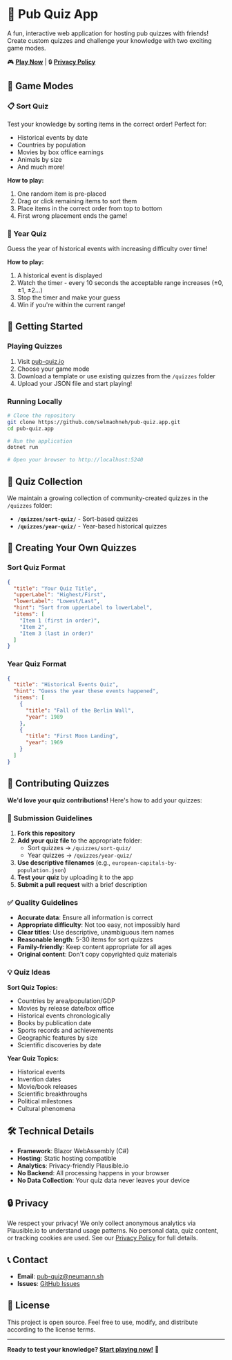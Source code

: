 # 🍻 Pub Quiz App

A fun, interactive web application for hosting pub quizzes with friends! Create custom quizzes and challenge your knowledge with two exciting game modes.

🎮 **[Play Now](https://www.pub-quiz.app)** | 🔒 **[Privacy Policy](PRIVACY.md)**

## 🎯 Game Modes

### 📋 Sort Quiz
Test your knowledge by sorting items in the correct order! Perfect for:
- Historical events by date
- Countries by population
- Movies by box office earnings
- Animals by size
- And much more!

**How to play:**
1. One random item is pre-placed
2. Drag or click remaining items to sort them
3. Place items in the correct order from top to bottom
4. First wrong placement ends the game!

### 📅 Year Quiz
Guess the year of historical events with increasing difficulty over time!

**How to play:**
1. A historical event is displayed
2. Watch the timer - every 10 seconds the acceptable range increases (±0, ±1, ±2...)
3. Stop the timer and make your guess
4. Win if you're within the current range!

## 🚀 Getting Started

### Playing Quizzes
1. Visit [pub-quiz.io](https://pub-quiz.io)
2. Choose your game mode
3. Download a template or use existing quizzes from the `/quizzes` folder
4. Upload your JSON file and start playing!

### Running Locally
```bash
# Clone the repository
git clone https://github.com/selmaohneh/pub-quiz.app.git
cd pub-quiz.app

# Run the application
dotnet run

# Open your browser to http://localhost:5240
```

## 📁 Quiz Collection

We maintain a growing collection of community-created quizzes in the `/quizzes` folder:

- **`/quizzes/sort-quiz/`** - Sort-based quizzes
- **`/quizzes/year-quiz/`** - Year-based historical quizzes

## 🎨 Creating Your Own Quizzes

### Sort Quiz Format
```json
{
  "title": "Your Quiz Title",
  "upperLabel": "Highest/First",
  "lowerLabel": "Lowest/Last", 
  "hint": "Sort from upperLabel to lowerLabel",
  "items": [
    "Item 1 (first in order)",
    "Item 2", 
    "Item 3 (last in order)"
  ]
}
```

### Year Quiz Format
```json
{
  "title": "Historical Events Quiz",
  "hint": "Guess the year these events happened",
  "items": [
    {
      "title": "Fall of the Berlin Wall",
      "year": 1989
    },
    {
      "title": "First Moon Landing", 
      "year": 1969
    }
  ]
}
```

## 🤝 Contributing Quizzes

**We'd love your quiz contributions!** Here's how to add your quizzes:

### 📝 Submission Guidelines

1. **Fork this repository**
2. **Add your quiz file** to the appropriate folder:
   - Sort quizzes → `/quizzes/sort-quiz/`
   - Year quizzes → `/quizzes/year-quiz/`
3. **Use descriptive filenames** (e.g., `european-capitals-by-population.json`)
4. **Test your quiz** by uploading it to the app
5. **Submit a pull request** with a brief description

### ✅ Quality Guidelines

- **Accurate data**: Ensure all information is correct
- **Appropriate difficulty**: Not too easy, not impossibly hard
- **Clear titles**: Use descriptive, unambiguous item names
- **Reasonable length**: 5-30 items for sort quizzes
- **Family-friendly**: Keep content appropriate for all ages
- **Original content**: Don't copy copyrighted quiz materials

### 💡 Quiz Ideas

**Sort Quiz Topics:**
- Countries by area/population/GDP
- Movies by release date/box office
- Historical events chronologically  
- Books by publication date
- Sports records and achievements
- Geographic features by size
- Scientific discoveries by date

**Year Quiz Topics:**
- Historical events
- Invention dates
- Movie/book releases
- Scientific breakthroughs
- Political milestones
- Cultural phenomena

## 🛠️ Technical Details

- **Framework**: Blazor WebAssembly (C#)
- **Hosting**: Static hosting compatible
- **Analytics**: Privacy-friendly Plausible.io
- **No Backend**: All processing happens in your browser
- **No Data Collection**: Your quiz data never leaves your device

## 🔒 Privacy

We respect your privacy! We only collect anonymous analytics via Plausible.io to understand usage patterns. No personal data, quiz content, or tracking cookies are used. See our [Privacy Policy](PRIVACY.md) for full details.

## 📞 Contact

- **Email**: [pub-quiz@neumann.sh](mailto:pub-quiz@neumann.sh)
- **Issues**: [GitHub Issues](https://github.com/selmaohneh/pub-quiz.app/issues)

## 📜 License

This project is open source. Feel free to use, modify, and distribute according to the license terms.

---

**Ready to test your knowledge? [Start playing now!](https://pub-quiz.io)** 🎉 
